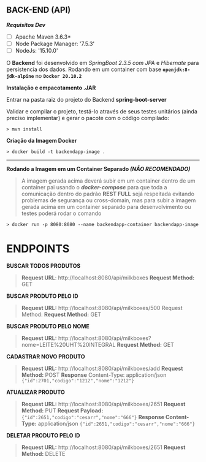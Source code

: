 **BACK-END (API)**
---
***Requisitos Dev***

 - [ ] Apache Maven 3.6.3*
 - [ ] Node Package Manager: '7.5.3'
 - [ ] NodeJs: '15.10.0'

O **Backend** foi desenvolvido em *SpringBoot 2.3.5 com JPA* e *Hibernate* para persistencia dos dados. Rodando em um container com base **`openjdk:8-jdk-alpine`** no **`Docker 20.10.2`**

 **Instalação e empacotamento .JAR**

Entrar na pasta raiz do projeto do Backend **spring-boot-server**

Validar e compilar o projeto, testá-lo através de seus testes unitários (ainda preciso implementar) e gerar o pacote com o código compilado:  

    > mvn install

 **Criação da Imagem Docker**
 

    > docker build -t backendapp-image . 

---
**Rodando a Imagem em um Container Separado *(NÃO RECOMENDADO)***

> A imagem gerada acima deverá subir em um container dentro de um
> container pai usando o ***docker-compose*** para que toda a
> comunicação dentro do padrão **REST FULL** sejá respeitada evitando
> problemas de segurança ou cross-domain, mas para subir a imagem gerada
> acima em um container separado para desenvolvimento ou testes poderá
> rodar o comando  

    > docker run -p 8080:8080 --name backendapp-container backendapp-image

# ENDPOINTS


**BUSCAR TODOS PRODUTOS**

> **Request URL**: http://localhost:8080/api/milkboxes
> **Request Method:** GET

**BUSCAR PRODUTO PELO ID**

> **Request URL:** http://localhost:8080/api/milkboxes/500 Request Method:
> **Request Method:** GET

**BUSCAR PRODUTO PELO NOME**

> **Request URL:** http://localhost:8080/api/milkboxes?nome=LEITE%20UHT%20INTEGRAL
> **Request Method:** GET

**CADASTRAR NOVO PRODUTO**

> **Request URL:** http://localhost:8080/api/milkboxes/add
> **Request Method:** POST
> **Response** Content-Type: application/json `{"id":2701,"codigo":"1212","nome":"1212"}`

**ATUALIZAR PRODUTO**
> **Request URL:** http://localhost:8080/api/milkboxes/2651
> **Request Method:** PUT
> **Request Payload:** `{"id":2651,"codigo":"cesarr","nome":"666"}`
> **Response Content-Type:** application/json 
> `{"id":2651,"codigo":"cesarr","nome":"666"}`

**DELETAR PRODUTO PELO ID**

> **Request URL:** http://localhost:8080/api/milkboxes/2651
> **Request Method:** DELETE
